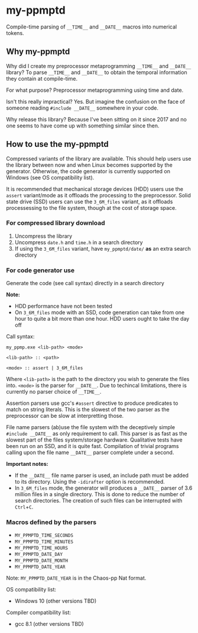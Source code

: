 # my-ppmptd
Compile-time parsing of `__TIME__` and `__DATE__` macros into numerical tokens.

## Why my-ppmptd
Why did I create my preprocessor metaprogramming `__TIME__` and `__DATE__` library? To parse `__TIME__` and `__DATE__` to obtain the temporal information they contain at compile-time.

For what purpose? Preprocessor metaprogramming using time and date.

Isn't this really impractical? Yes. But imagine the confusion on the face of someone reading `#include __DATE__` somewhere in your code.

Why release this library? Because I've been sitting on it since 2017 and no one seems to have come up with something similar since then.

## How to use the my-ppmptd
Compressed variants of the library are available. This should help users use the library between now and when Linux becomes supported by the generator. Otherwise, the code generator is currently supported on Windows (see OS compatibility list). 

It is recommended that mechanical storage devices (HDD) users use the `assert` variant/mode as it offloads the processing to the preprocessor. Solid state drive (SSD) users can use the `3_6M_files` variant, as it offloads processessing to the file system, though at the cost of storage space.

### For compressed library download
1. Uncompress the library
2. Uncompress `date.h` and `time.h` in a search directory
3. If using the `3_6M_files` variant, have `my_ppmptd/date/` **as** an extra search directory

### For code generator use
Generate the code (see call syntax) directly in a search directory

**Note:** 
- HDD performance have not been tested
- On `3_6M_files` mode with an SSD, code generation can take from one hour to quite a bit more than one hour. HDD users ought to take the day off

Call syntax:
  ```
  my_ppmp.exe <lib-path> <mode>
  
  <lib-path> :: <path>
    
  <mode> :: assert | 3_6M_files
  ```
  Where
    `<lib-path>` is the path to the directory you wish to generate the files into.
    `<mode>` is the parser for `__DATE__`. Due to techincal limitations, there is currently no parser choice of `__TIME__`. 
  
Assertion parsers use gcc's `#assert` directive to produce predicates to match on string literals. This is the slowest of the two parser as the preprocessor can be slow at interpretting those.

File name parsers (ab)use the file system with the deceptively simple `#include __DATE__` as only requirement to call. This parser is as fast as the slowest part of the files system/storage hardware. Qualitative tests have been run on an SSD, and it is quite fast. Compilation of trivial programs calling upon the file name `__DATE__` parser complete under a second. 

**Important notes:**
- If the `__DATE__` file name parser is used, an include path must be added to its directory. Using the `-idirafter` option is recommended.
- In `3_6M_files` mode, the generator will produces a `__DATE__` parser of 3.6 million files in a single directory. This is done to reduce the number of search directories. The creation of such files can be interrupted with `Ctrl`+`C`.

### Macros defined by the parsers
- `MY_PPMPTD_TIME_SECONDS`
- `MY_PPMPTD_TIME_MINUTES`
- `MY_PPMPTD_TIME_HOURS`
- `MY_PPMPTD_DATE_DAY`
- `MY_PPMPTD_DATE_MONTH`
- `MY_PPMPTD_DATE_YEAR`

Note: `MY_PPMPTD_DATE_YEAR` is in the Chaos-pp Nat format.

OS compatibility list:
- Windows 10 (other versions TBD)

Compiler compatibility list:
- gcc 8.1 (other versions TBD)
